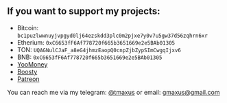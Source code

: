 ## If you want to support my projects:

- Bitcoin: `bc1puzlwwnuyjvpgyd0lj64ezskdd3plc0m2pjxe7y0v7u5gw37d56zqhrn6xr`
- Etherium: `0xC6653fF6Af778720f665b3651669e2e5BAb01305`
- TON: `UQAGNulCJaF_a8eG4jhmzEaopQ0cnpZjbZypSImCwgqIjxv6`
- BNB: `0xC6653fF6Af778720f665b3651669e2e5BAb01305`
- [YooMoney](https://yoomoney.ru/to/41001783308776)
- [Boosty](https://boosty.to/bmaxus/donate)
- [Patreon](https://patreon.com/pmaxus)

You can reach me via my telegram: [@tmaxus](https://t.me/ymaxus) or email: [gmaxus@gmail.com](mailto:gmaxus@gmail.com)